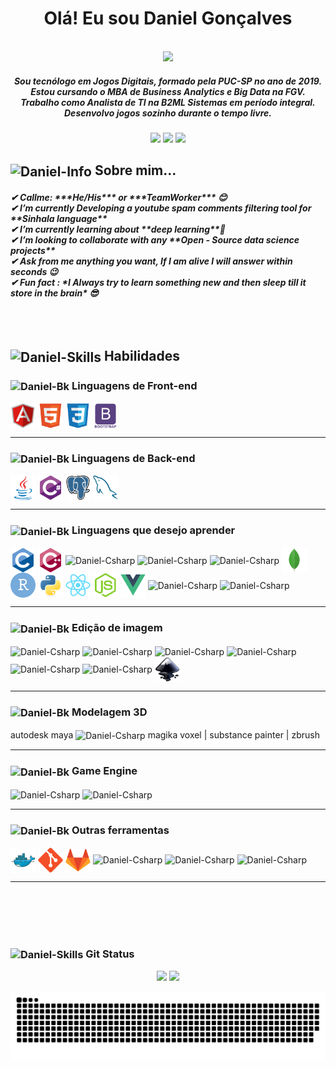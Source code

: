 <h1 align="center">Olá! Eu sou Daniel Gonçalves</h3>
<p align="center">
  <br>
  <a href="https://github.com/DenverCoder1/readme-typing-svg"><img src="https://readme-typing-svg.herokuapp.com?color=486F38&size=25&center=true&lines=Desenvolvedor+de+Jogos;Analista+de++TI"></a>
</p>

<h5 align="center">
  Sou tecnólogo em Jogos Digitais, formado pela PUC-SP no ano de 2019.<br>
  Estou cursando o MBA de Business Analytics e Big Data na FGV.<br>
  Trabalho como Analista de TI na B2ML Sistemas em período integral.<br>
  Desenvolvo jogos sozinho durante o tempo livre.
</h5>

<div align="center"> 
  <a href="https://www.linkedin.com/in/daniel-gon%C3%A7alves-de-sene-415242144" target="_blank"><img src="https://img.shields.io/badge/LinkedIn-0077B5?style=for-the-badge&logo=linkedin&logoColor=white" target="_blank"></a>
  <a href="https://www.instagram.com/danielpitico" target="_blank"><img src="https://img.shields.io/badge/-Instagram-%23E4405F?style=for-the-badge&logo=instagram&logoColor=white" target="_blank"></a>
  <a href = "mailto:daniel.sene@hotmail.com"><img src="https://img.shields.io/badge/Microsoft_Outlook-0078D4?style=for-the-badge&logo=microsoft-outlook&logoColor=white" target="_blank"></a>
</div>


<h2><img align="center" alt="Daniel-Info" src="https://icongr.am/simple/exercism.svg?size=30&color=357029&colored=true"> Sobre mim...</h2>
<h5>
  ✔ Callme: ***He/His*** or ***TeamWorker*** 😊 <br>
  ✔ I’m currently Developing a youtube spam comments filtering tool for **Sinhala language**<br>
  ✔ I’m currently learning about **deep learning**🥰<br>
  ✔ I’m looking to collaborate with any **Open - Source data science projects**<br>
  ✔ Ask from me anything you want, If I am alive I will answer within seconds 😉<br>
  ✔ Fun fact : *I Always try to learn something new and then sleep till it store in the brain* 😎<br><br><br><br>
</h5>

<h2><img align="center" alt="Daniel-Skills" src="https://icongr.am/jam/attachment.svg?size=30&color=486F38"> Habilidades</h2>

<h3><img align="center" alt="Daniel-Bk" src="https://icongr.am/fontawesome/tv.svg?size=30&color=486F38"> Linguagens de Front-end</h3>
<div style="display: inline_block">
  <img align="center" alt="Daniel-Angular" height="40" src="https://raw.githubusercontent.com/devicons/devicon/master/icons/angularjs/angularjs-original.svg">
  <img align="center" alt="Daniel-HTML" height="40" src="https://raw.githubusercontent.com/devicons/devicon/master/icons/html5/html5-original.svg">
  <img align="center" alt="Daniel-CSS" height="40" src="https://raw.githubusercontent.com/devicons/devicon/master/icons/css3/css3-original.svg">
  <img align="center" alt="Daniel-Bootstrap" height="40" src="https://raw.githubusercontent.com/devicons/devicon/master/icons/bootstrap/bootstrap-plain-wordmark.svg">
</div>
<hr>

<h3><img align="center" alt="Daniel-Bk" src="https://icongr.am/fontawesome/user-secret.svg?size=30&color=486F38"> Linguagens de Back-end</h3>
<div style="display: inline_block">
  <img align="center" alt="Daniel-Java" height="40" src="https://raw.githubusercontent.com/devicons/devicon/master/icons/java/java-original.svg">
  <img align="center" alt="Daniel-Csharp" height="40" src="https://raw.githubusercontent.com/devicons/devicon/master/icons/csharp/csharp-original.svg">
  <img align="center" alt="Daniel-Csharp" height="40" src="https://raw.githubusercontent.com/devicons/devicon/master/icons/postgresql/postgresql-original.svg">
  <img align="center" alt="Daniel-Csharp" height="40" src="https://raw.githubusercontent.com/devicons/devicon/master/icons/mysql/mysql-original.svg">
</div>
<hr>

<h3><img align="center" alt="Daniel-Bk" src="https://icongr.am/fontawesome/mortar-board.svg?size=30&color=486F38"> Linguagens que desejo aprender</h3>
<div style="display: inline_block">
  <img align="center" alt="Daniel-Java" height="40" src="https://raw.githubusercontent.com/devicons/devicon/master/icons/c/c-original.svg">
  <img align="center" alt="Daniel-Csharp" height="40" src="https://raw.githubusercontent.com/devicons/devicon/master/icons/cplusplus/cplusplus-original.svg">
	<img align="center" alt="Daniel-Csharp" src="https://icongr.am/simple/javascript.svg?size=40&color=FFFFFF&colored=true">
	<img align="center" alt="Daniel-Csharp" src="https://icongr.am/simple/typescript.svg?size=40&color=FFFFFF&colored=true">
	<img align="center" alt="Daniel-Csharp" src="https://icongr.am/simple/lua.svg?size=40&color=FFFFFF&colored=true">
  <img align="center" alt="Daniel-Csharp" height="40" src="https://raw.githubusercontent.com/devicons/devicon/master/icons/mongodb/mongodb-original.svg">
  <img align="center" alt="Daniel-Csharp" height="40" src="https://raw.githubusercontent.com/devicons/devicon/master/icons/rstudio/rstudio-original.svg">
  <img align="center" alt="Daniel-Csharp" height="40" src="https://raw.githubusercontent.com/devicons/devicon/master/icons/python/python-original.svg">
  <img align="center" alt="Daniel-Csharp" height="40" src="https://raw.githubusercontent.com/devicons/devicon/master/icons/react/react-original.svg">
  <img align="center" alt="Daniel-Csharp" height="40" src="https://raw.githubusercontent.com/devicons/devicon/master/icons/nodejs/nodejs-original.svg">
  <img align="center" alt="Daniel-Csharp" height="40" src="https://raw.githubusercontent.com/devicons/devicon/master/icons/vuejs/vuejs-original.svg">
	<img align="center" alt="Daniel-Csharp" src="https://icongr.am/simple/kubernetes.svg?size=40&color=FFFFFF&colored=true">
  <img align="center" alt="Daniel-Csharp" src="https://icongr.am/simple/amazonaws.svg?size=40&color=FFFFFF&colored=false">
</div>
<hr>

<h3><img align="center" alt="Daniel-Bk" src="https://icongr.am/fontawesome/photo.svg?size=30&color=357029"> Edição de imagem</h3>
<div style="display: inline_block">
  <img align="center" alt="Daniel-Csharp" src="https://icongr.am/simple/adobeillustrator.svg?size=40&color=357029&colored=true">
  <img align="center" alt="Daniel-Csharp" src="https://icongr.am/simple/adobephotoshop.svg?size=40&color=357029&colored=true">
  <img align="center" alt="Daniel-Csharp" src="https://icongr.am/simple/adobexd.svg?size=40&color=357029&colored=true">
  <img align="center" alt="Daniel-Csharp" src="https://icongr.am/simple/adobelightroomcc.svg?size=40&color=357029&colored=true">
  <img align="center" alt="Daniel-Csharp" src="https://icongr.am/simple/adobeaftereffects.svg?size=40&color=357029&colored=true">
  <img align="center" alt="Daniel-Csharp" src="https://icongr.am/simple/adobepremiere.svg?size=40&color=357029&colored=true">
	<img align="center" alt="Daniel-Csharp" height="40" src="https://raw.githubusercontent.com/devicons/devicon/master/icons/inkscape/inkscape-original.svg">
</div>
<hr>

<h3><img align="center" alt="Daniel-Bk" src="https://icongr.am/simple/actigraph.svg?size=30&color=357029&colored=false"> Modelagem 3D</h3>
<div style="display: inline_block">
  autodesk maya 
  <img align="center" alt="Daniel-Csharp" src="https://icongr.am/simple/blender.svg?size=40&color=357029&colored=true">
	magika voxel | substance painter | zbrush
</div>
<hr>

<h3><img align="center" alt="Daniel-Bk" src="https://icongr.am/simple/nintendo3ds.svg?size=30&color=486F38">  Game Engine</h3>
<div style="display: inline_block">
  <img align="center" alt="Daniel-Csharp" src="https://icongr.am/simple/unity.svg?size=40&color=ffffff&colored=false">
  <img align="center" alt="Daniel-Csharp" src="https://icongr.am/simple/unrealengine.svg?size=40&color=357029&colored=true">
</div>
<hr>

<h3><img align="center" alt="Daniel-Bk" font="monospace" src="https://icongr.am/simple/googlesearchconsole.svg?size=30&color=357029&colored=false"> Outras ferramentas</h3>
<div style="display: inline_block">
	<img align="center" alt="Daniel-Csharp" height="40" src="https://raw.githubusercontent.com/devicons/devicon/master/icons/docker/docker-original.svg">
	<img align="center" alt="Daniel-Csharp" height="40" src="https://raw.githubusercontent.com/devicons/devicon/master/icons/git/git-original.svg">
	<img align="center" alt="Daniel-Csharp" height="40" src="https://raw.githubusercontent.com/devicons/devicon/master/icons/gitlab/gitlab-original.svg">
	<img align="center" alt="Daniel-Csharp" src="https://icongr.am/feather/github.svg?size=40&color=ffffff">
	<img align="center" alt="Daniel-Csharp" src="https://icongr.am/simple/bitbucket.svg?size=40&color=ffffff&colored=true">
	<img align="center" alt="Daniel-Csharp" src="https://icongr.am/simple/microsoftoffice.svg?size=40&color=ffffff&colored=true">
</div>
<hr>

<br><br><br><br>

<h3><img align="center" alt="Daniel-Skills" src="https://icongr.am/jam/branch.svg?size=30&color=357029"> Git Status</h3>
<div style="display: inline_block"  align="center">
	<img height="180em" src="https://github-readme-stats.vercel.app/api?username=DanielPitico&show_icons=true&theme=dracula&include_all_commits=true&count_private=true&border_radius=15"/>
  <img height="180em" src="https://github-readme-stats.vercel.app/api/top-langs/?username=rafaballerini&layout=compact&langs_count=7&theme=dracula&border_radius=15"/>
</div>


![Snake animation](https://github.com/DanielPitico/DanielPitico/blob/output/github-contribution-grid-snake.svg)
